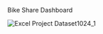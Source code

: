 Bike Share Dashboard

![Excel Project Dataset1024_1](https://user-images.githubusercontent.com/63803859/212423275-62f07b1e-e7f6-46a1-999d-c2196437da2a.png)
